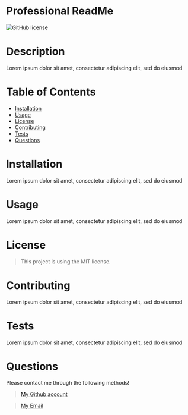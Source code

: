
# Professional ReadMe

      
![GitHub license](https://img.shields.io/static/v1?label=License&message=MIT&color=blue&style=for-the-badge)

# Description

Lorem ipsum dolor sit amet, consectetur adipiscing elit, sed do eiusmod

# Table of Contents 

- [Installation](#installation)
- [Usage](#usage)
- [License](#license)
- [Contributing](#contributing)
- [Tests](#tests)
- [Questions](#questions)

# Installation 

Lorem ipsum dolor sit amet, consectetur adipiscing elit, sed do eiusmod

# Usage

Lorem ipsum dolor sit amet, consectetur adipiscing elit, sed do eiusmod

# License

> This project is using the MIT license.

# Contributing

Lorem ipsum dolor sit amet, consectetur adipiscing elit, sed do eiusmod

# Tests

Lorem ipsum dolor sit amet, consectetur adipiscing elit, sed do eiusmod

# Questions
Please contact me through the following methods!

> [My Github account](https://github.com/ven-kim)

> <a href="mailto:venvex@gmail.com">My Email</a> 


  